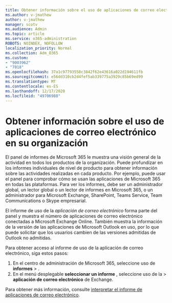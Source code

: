 ```yaml
---
title: Obtener información sobre el uso de aplicaciones de correo electrónico en su organización
ms.author: v-jmathew
author: v-jmathew
manager: scotv
ms.audience: Admin
ms.topic: article
ms.service: o365-administration
ROBOTS: NOINDEX, NOFOLLOW
localization_priority: Normal
ms.collection: Adm_O365
ms.custom:
- "9003962"
- "7018"
ms.openlocfilehash: 37a1c97793558c3842f62e43616a022d194611fb
ms.sourcegitcommit: e56dd310cb2d4fef5ab339775a3929c85b69ed99
ms.translationtype: MT
ms.contentlocale: es-ES
ms.lasthandoff: 12/17/2020
ms.locfileid: "49706988"
---
```

# <a name="gain-insight-into-the-use-of-email-apps-in-your-organization"></a>Obtener información sobre el uso de aplicaciones de correo electrónico en su organización

El panel de informes de Microsoft 365 le muestra una visión general de la actividad en todos los productos de la organización. Puede profundizar en los informes individuales de nivel de producto para obtener información sobre las actividades realizadas en cada producto. Por ejemplo, puede usar el panel para comprobar cómo se usan las aplicaciones de Microsoft 365 en todas las plataformas. Para ver los informes, debe ser un administrador global, un lector global o un lector de informes en Microsoft 365, o un administrador para Microsoft Exchange, SharePoint, Teams Service, Team Communications o Skype empresarial.

El informe de uso de la *aplicación de correo electrónico* forma parte del panel y muestra el número de aplicaciones de correo electrónico conectadas a Microsoft Exchange Online. También muestra la información de la versión de las aplicaciones de Microsoft Outlook en uso, por lo que puede solicitar que los usuarios cambien de las versiones admitidas de Outlook no admitidas.

Para obtener acceso al informe de uso de la aplicación de correo electrónico, siga estos pasos:

1. En el centro de administración de Microsoft 365, seleccione uso de **informes**  >  [](https://go.microsoft.com/fwlink/?linkid=2140342).
2. En el menú desplegable **seleccionar un informe** , seleccione uso de la  >  **aplicación de correo electrónico** de Exchange.

Para obtener más información, consulte [interpretar el informe de aplicaciones de correo electrónico](https://go.microsoft.com/fwlink/?linkid=2140508).

